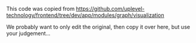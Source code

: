 This code was copied from https://github.com/uplevel-technology/frontend/tree/dev/app/modules/graph/visualization

We probably want to only edit the original, then copy it over here, but use your judgement...
